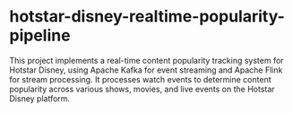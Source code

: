 # hotstar-disney-realtime-popularity-pipeline
This project implements a real-time content popularity tracking system for Hotstar Disney, using Apache Kafka for event streaming and Apache Flink for stream processing. It processes watch events to determine content popularity across various shows, movies, and live events on the Hotstar Disney platform.
